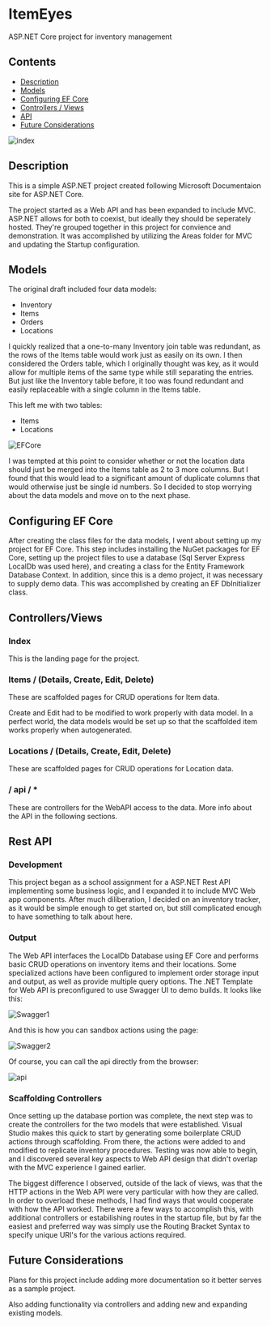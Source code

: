# ItemEyes
ASP.NET Core project for inventory management

## Contents
- [Description](#description)
- [Models](#models)
- [Configuring EF Core](#configuring-ef-core)
- [Controllers / Views](#controllersviews)
- [API](#rest-api)
- [Future Considerations](#future-considerations)

![index](https://user-images.githubusercontent.com/27789610/117494666-44131f80-af3a-11eb-9784-eeef025e66b3.png)

## Description
This is a simple ASP.NET project created following Microsoft Documentaion site
for ASP.NET Core.

The project started as a Web API and has been expanded to include MVC.
ASP.NET allows for both to coexist, but ideally they should be seperately hosted.
They're grouped together in this project for convience and demonstration.
It was accomplished by utilizing the Areas folder for MVC and updating the Startup
configuration.

## Models

The original draft included four data models:
- Inventory
- Items
- Orders
- Locations

I quickly realized that a one-to-many Inventory join table was redundant, as the rows of the Items table
would work just as easily on its own. I then considered the Orders table, which I originally thought
was key, as it would allow for multiple items of the same type while still separating the entries.  But
just like the Inventory table before, it too was found redundant and easily replaceable with a single
column in the Items table.

This left me with two tables:
- Items
- Locations

![EFCore](https://user-images.githubusercontent.com/27789610/116793836-cc06ae80-aa8e-11eb-9d49-1f6528de6310.png)

I was tempted at this point to consider whether or not the location data should just be
merged into the Items table as 2 to 3 more columns.  But I found that this would lead to
a significant amount of duplicate columns that would otherwise just be single id numbers.  So I
decided to stop worrying about the data models and move on to the next phase.

## Configuring EF Core
After creating the class files for the data models, I went about setting up my project for
EF Core.  This step includes installing the NuGet packages for EF Core, setting up the project files
to use a database (Sql Server Express LocalDb was used here), and creating a class for the
Entity Framework Database Context.  In addition, since this is a demo project, it was necessary to
supply demo data.  This was accomplished by creating an EF DbInitializer class.

## Controllers/Views

### Index
This is the landing page for the project.

### Items / (Details, Create, Edit, Delete)
These are scaffolded pages for CRUD operations for Item data.

Create and Edit had to be modified to work properly with data model.
In a perfect world, the data models would be set up so that the scaffolded item
works properly when autogenerated.

### Locations / (Details, Create, Edit, Delete)
These are scaffolded pages for CRUD operations for Location data.

### / api / *
These are controllers for the WebAPI access to the data. More info about the API in the following
sections.

## Rest API

### Development
This project began as a school assignment for a ASP.NET Rest API implementing some business logic,
and I expanded it to include MVC Web app components. After much diliberation,
I decided on an inventory tracker, as it would be simple enough to get started on, but still
complicated enough to have something to talk about here.

### Output
The Web API interfaces the LocalDb Database using EF Core and performs basic CRUD operations
on inventory items and their locations.  Some specialized actions have been configured to
implement order storage input and output, as well as provide multiple query options.
The .NET Template for Web API is preconfigured to use Swagger UI to demo builds. It looks like
this:

![Swagger1](https://user-images.githubusercontent.com/27789610/116793732-1b98aa80-aa8e-11eb-834b-88738df76c48.png)

And this is how you can sandbox actions using the page:

![Swagger2](https://user-images.githubusercontent.com/27789610/116793733-1dfb0480-aa8e-11eb-9346-e6effa1a8024.png)


Of course, you can call the api directly from the browser:

![api](https://user-images.githubusercontent.com/27789610/116793565-17b85880-aa8d-11eb-96f7-b2517f29f388.gif)

### Scaffolding Controllers
Once setting up the database portion was complete, the next step was to create the controllers
for the two models that were established. Visual Studio makes this quick to start by generating
some boilerplate CRUD actions through scaffolding.  From there, the actions were added to and modified
to replicate inventory procedures.  Testing was now able to begin, and I discovered several key
aspects to Web API design that didn't overlap with the MVC experience I gained earlier.

The biggest difference I observed, outside of the lack of views, was that the HTTP actions in
the Web API were very particular with how they are called.  In order to overload these methods,
I had find ways that would cooperate with how the API worked.  There were a few ways to accomplish
this, with additional controllers or estabilishing routes in the startup file, but by far the
easiest and preferred way was simply use the Routing Bracket Syntax to specify unique
URI's for the various actions required.

## Future Considerations
Plans for this project include adding more documentation so it better serves as a sample project.

Also adding functionality via controllers and adding new and expanding existing models.
